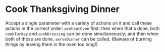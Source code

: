 # Cook Thanksgiving Dinner

Accept a single parameter with a variety of actions on it and call those actions
in the correct order: `preheatOven` first; then when that's done, both
`cookTurkey` and `cookDressing` can be done simultaneously; and then when both
of those are done, `serveDinner` can be called. (Beware of burning things by
leaving them in the oven too long!)

